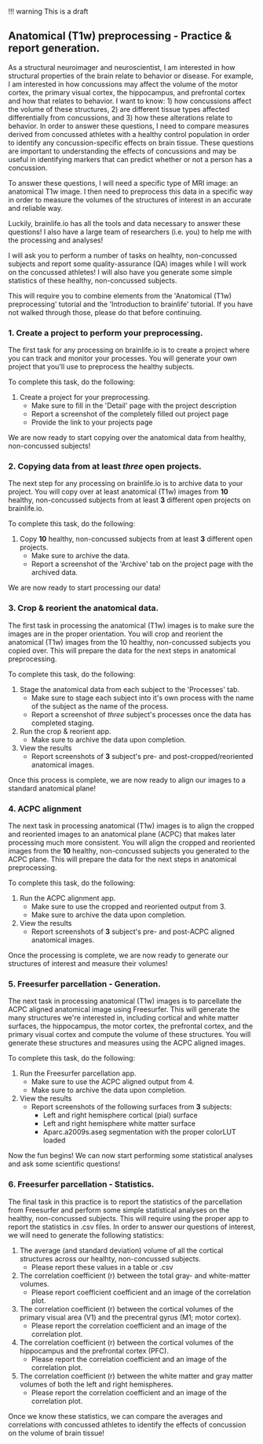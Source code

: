 !!! warning
    This is a draft

## Anatomical (T1w) preprocessing - Practice & report generation.

As a structural neuroimager and neuroscientist, I am interested in how structural properties of the brain relate to behavior or disease. For example, I am interested in how concussions may affect the volume of the motor cortex, the primary visual cortex, the hippocampus, and prefrontal cortex and how that relates to behavior. I want to know: 1) how concussions affect the volume of these structures, 2) are different tissue types affected differentially from concussions, and 3) how these alterations relate to behavior. In order to answer these questions, I need to compare measures derived from concussed athletes with a healthy control population in order to identify any concussion-specific effects on brain tissue. These questions are important to understanding the effects of concussions and may be useful in identifying markers that can predict whether or not a person has a concussion.

To answer these questions, I will need a specific type of MRI image: an anatomical T1w image. I then need to preprocess this data in a specific way in order to measure the volumes of the structures of interest in an accurate and reliable way.

Luckily, brainlife.io has all the tools and data necessary to answer these questions! I also have a large team of researchers (i.e. you) to help me with the processing and analyses!

I will ask you to perform a number of tasks on healhty, non-concussed subjects and report some quality-assurance (QA) images while I will work on the concussed athletes! I will also have you generate some simple statistics of these healthy, non-concussed subjects.

This will require you to combine elements from the 'Anatomical (T1w) preprocessing' tutorial and the 'Introduction to brainlife' tutorial. If you have not walked through those, please do that before continuing.

### 1. Create a project to perform your preprocessing.

The first task for any processing on brainlife.io is to create a project where you can track and monitor your processes. You will generate your own project that you'll use to preprocess the healthy subjects.

To complete this task, do the following:

1. Create a project for your preprocessing.
    * Make sure to fill in the 'Detail' page with the project description
    * Report a screenshot of the completely filled out project page
    * Provide the link to your projects page

We are now ready to start copying over the anatomical data from healthy, non-concussed subjects!

### 2. Copying data from at least *three* open projects.

The next step for any processing on brainlife.io is to archive data to your project. You will copy over at least anatomical (T1w) images from **10** healthy, non-concussed subjects from at least **3** different open projects on brainlife.io.

To complete this task, do the following:

1. Copy **10** healthy, non-concussed subjects from at least **3** different open projects.
    * Make sure to archive the data.
    * Report a screenshot of the 'Archive' tab on the project page with the archived data.
    
We are now ready to start processing our data!

### 3. Crop & reorient the anatomical data.

The first task in processing the anatomical (T1w) images is to make sure the images are in the proper orientation. You will crop and reorient the anatomical (T1w) images from the 10 healthy, non-concussed subjects you copied over. This will prepare the data for the next steps in anatomical preprocessing.

To complete this task, do the following:

1. Stage the anatomical data from each subject to the 'Processes' tab.
    * Make sure to stage each subject into it's own process with the name of the subject as the name of the process.
    * Report a screenshot of *three* subject's processes once the data has completed staging.
1. Run the crop & reorient app.
    * Make sure to archive the data upon completion.
1. View the results
    * Report screenshots of **3** subject's pre- and post-cropped/reoriented anatomical images.

Once this process is complete, we are now ready to align our images to a standard anatomical plane!

### 4. ACPC alignment

The next task in processing anatomical (T1w) images is to align the cropped and reoriented images to an anatomical plane (ACPC) that makes later processing much more consistent. You will align the cropped and reoriented images from the **10** healthy, non-concussed subjects you generated to the ACPC plane. This will prepare the data for the next steps in anatomical preprocessing.

To complete this task, do the following:

1. Run the ACPC alignment app.
    * Make sure to use the cropped and reoriented output from 3.
    * Make sure to archive the data upon completion.
1. View the results
    * Report screenshots of **3** subject's pre- and post-ACPC aligned anatomical images.
    
Once the processing is complete, we are now ready to generate our structures of interest and measure their volumes!

### 5. Freesurfer parcellation - Generation.

The next task in processing anatomical (T1w) images is to parcellate the ACPC aligned anatomical image using Freesurfer. This will generate the many structures we're interested in, including cortical and white matter surfaces, the hippocampus, the motor cortex, the prefrontal cortex, and the primary visual cortex and compute the volume of these structures. You will generate these structures and measures using the ACPC aligned images. 

To complete this task, do the following:

1. Run the Freesurfer parcellation app.
    * Make sure to use the ACPC aligned output from 4.
    * Make sure to archive the data upon completion.
1. View the results
    * Report screenshots of the following surfaces from **3** subjects:
        * Left and right hemisphere cortical (pial) surface
        * Left and right hemisphere white matter surface
        * Aparc.a2009s.aseg segmentation with the proper colorLUT loaded
    
Now the fun begins! We can now start performing some statistical analyses and ask some scientific questions!

### 6. Freesurfer parcellation - Statistics.

The final task in this practice is to report the statistics of the parcellation from Freesurfer and perform some simple statistical analyses on the healthy, non-concussed subjects. This will require using the proper app to report the statistics in .csv files. In order to answer our questions of interest, we will need to generate the following statistics:

1. The average (and standard deviation) volume of all the cortical structures across our healhty, non-concussed subjects.
    * Please report these values in a table or .csv
1. The correlation coefficient (r) between the total gray- and white-matter volumes.
    * Please report coefficient coefficient and an image of the correlation plot.
1. The correlation coefficient (r) between the cortical volumes of the primary visual area (V1) and the precentral gyrus (M1; motor cortex).
    * Please report the correlation coefficient and an image of the correlation plot.
1. The correlation coefficient (r) between the cortical volumes of the hippocampus and the prefrontal cortex (PFC).
    * Please report the correlation coefficient and an image of the correlation plot.
1. The correlation coefficient (r) between the white matter and gray matter volumes of both the left and right hemispheres.
    * Please report the correlation coefficient and an image of the correlation plot.
    
Once we know these statistics, we can compare the averages and correlations with concussed athletes to identify the effects of concussion on the volume of brain tissue!

